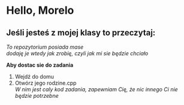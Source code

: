# Hello, Morelo

## Jeśli jesteś z mojej klasy to przeczytaj:  

*To repozytorium posiada mase   
dodaję je wtedy jak zrobię, czyli jak mi sie będzie chciało*   

**Aby dostac sie do zadania**   
 1. Wejdź do domu 
 2. Otwórz jego rodzine.cpp   
*W nim jest caly kod zadania, zapewniam Cię, że nic innego Ci nie będzie potrzebne*


